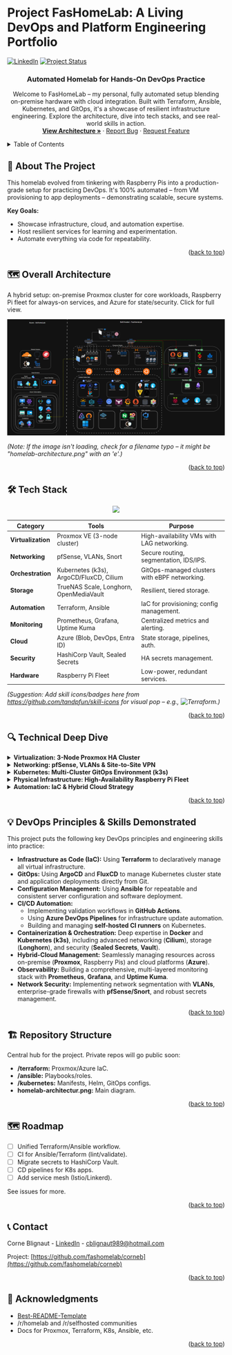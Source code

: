 # Project FasHomeLab: A Living DevOps and Platform Engineering Portfolio

[![LinkedIn][linkedin-shield]][linkedin-url]
[![Project Status][status-shield]][status-url]

<div align="center">
  <h3>Automated Homelab for Hands-On DevOps Practice</h3>
  <p>
    Welcome to FasHomeLab – my personal, fully automated setup blending on-premise hardware with cloud integration. Built with Terraform, Ansible, Kubernetes, and GitOps, it's a showcase of resilient infrastructure engineering. Explore the architecture, dive into tech stacks, and see real-world skills in action.
    <br />
    <a href="#overall-architecture"><strong>View Architecture »</strong></a>
    · <a href="https://github.com/fashomelab/corneb/issues">Report Bug</a>
    · <a href="https://github.com/fashomelab/corneb/issues">Request Feature</a>
  </p>
</div>

<details>
  <summary>Table of Contents</summary>
  <ol>
    <li><a href="#about-the-project">About The Project</a></li>
    <li><a href="#overall-architecture">Overall Architecture</a></li>
    <li><a href="#tech-stack">Tech Stack</a></li>
    <li><a href="#technical-deep-dive">Technical Deep Dive</a></li>
    <li><a href="#devops-principles--skills-demonstrated">DevOps Principles & Skills</a></li>
    <li><a href="#repository-structure">Repository Structure</a></li>
    <li><a href="#roadmap">Roadmap</a></li>
    <li><a href="#contact">Contact</a></li>
    <li><a href="#acknowledgments">Acknowledgments</a></li>
  </ol>
</details>

## 🚀 About The Project

This homelab evolved from tinkering with Raspberry Pis into a production-grade setup for practicing DevOps. It's 100% automated – from VM provisioning to app deployments – demonstrating scalable, secure systems.

**Key Goals:**
- Showcase infrastructure, cloud, and automation expertise.
- Host resilient services for learning and experimentation.
- Automate everything via code for repeatability.

<p align="right">(<a href="#readme-top">back to top</a>)</p>

## 🗺️ Overall Architecture

A hybrid setup: on-premise Proxmox cluster for core workloads, Raspberry Pi fleet for always-on services, and Azure for state/security. Click for full view.

<div align="center">
  <a href="homelab-architecture.png">
    <img src="homelab-architecture.png" alt="Homelab Architecture Diagram" width="800">
  </a>
</div>

*(Note: If the image isn't loading, check for a filename typo – it might be "homelab-architecture.png" with an 'e'.)*

<p align="right">(<a href="#readme-top">back to top</a>)</p>

## 🛠️ Tech Stack

<p align="center">
  <a href="https://skillicons.dev">
    <img src="https://skillicons.dev/icons?i=terraform,ansible,kubernetes,docker,azure,prometheus,grafana,raspberrypi,git&theme=light&perline=6" />
  </a>
</p>

| Category | Tools | Purpose |
|----------|-------|---------|
| **Virtualization** | Proxmox VE (3-node cluster) | High-availability VMs with LAG networking. |
| **Networking** | pfSense, VLANs, Snort | Secure routing, segmentation, IDS/IPS. |
| **Orchestration** | Kubernetes (k3s), ArgoCD/FluxCD, Cilium | GitOps-managed clusters with eBPF networking. |
| **Storage** | TrueNAS Scale, Longhorn, OpenMediaVault | Resilient, tiered storage. |
| **Automation** | Terraform, Ansible | IaC for provisioning; config management. |
| **Monitoring** | Prometheus, Grafana, Uptime Kuma | Centralized metrics and alerting. |
| **Cloud** | Azure (Blob, DevOps, Entra ID) | State storage, pipelines, auth. |
| **Security** | HashiCorp Vault, Sealed Secrets | HA secrets management. |
| **Hardware** | Raspberry Pi Fleet | Low-power, redundant services. |

*(Suggestion: Add skill icons/badges here from https://github.com/tandpfun/skill-icons for visual pop – e.g., ![Terraform](https://img.shields.io/badge/Terraform-7B42BC?style=flat&logo=terraform&logoColor=white).)*

<p align="right">(<a href="#readme-top">back to top</a>)</p>

## 🔍 Technical Deep Dive

<details>
  <summary><strong>Virtualization: 3-Node Proxmox HA Cluster</strong></summary>
  <br>
  The foundation of the on-premise lab is a 3-node Proxmox cluster, providing a resilient and flexible platform for all virtualized workloads.
  <ul>
    <li><strong>Clustering & High Availability:</strong> A 3-node setup was chosen to learn and implement enterprise-grade resilience. If one host fails, critical VMs can be automatically migrated to another node.</li>
    <li><strong>Network Teaming (LAGs):</strong> Link Aggregation is configured to the managed switch, preventing network bottlenecks and providing redundancy for the entire cluster.</li>
    <li><strong>Dedicated Workloads:</strong> A key design choice was to isolate workloads onto specific nodes for stability and performance. For example, <code>proxmox2</code> is dedicated to the virtualized <strong>pfSense router</strong> to protect core network functions, while <code>proxmox3</code> is tailored for storage-heavy services like <strong>TrueNAS Scale</strong>.</li>
  </ul>
  <em>(Suggestion: Add a small diagram showing the Proxmox cluster layout.)</em>
</details>

<details>
  <summary><strong>Networking: pfSense, VLANs & Site-to-Site VPN</strong></summary>
  <br>
  A virtualized pfSense router acts as the brain of the network, managing security, routing, and traffic segmentation.
  <ul>
    <li><strong>Security-First Design:</strong> Virtualizing the firewall allows for easy snapshots, backups, and quick recovery. <strong>Snort</strong> is used for active intrusion detection, and the entire network is segmented into five <strong>VLANs</strong> to prevent lateral movement. For example, untrusted IoT devices are on a separate network and cannot access management interfaces.</li>
    <li><strong>VPN Gateway:</strong> The firewall functions as a central VPN gateway, providing two key capabilities: secure <strong>remote access</strong> into the homelab (as a VPN server), and a persistent <strong>site-to-site (S2S) tunnel</strong> to Microsoft Azure, securely bridging my on-premise and cloud environments.</li>
    <li><strong>Core Services:</strong> All essential network services (DHCP, DNS, firewall rules) are centralized on pfSense for simplified management.</li>
  </ul>
  <em>(Suggestion: Add a diagram showing VLAN segmentation.)</em>
</details>

<details>
  <summary><strong>Kubernetes: Multi-Cluster GitOps Environment (k3s)</strong></summary>
  <br>
  The heart of my service deployment strategy is a multi-cluster Kubernetes environment. This setup mirrors enterprise best practices by separating management, production, and development workloads for enhanced security and stability. All clusters are managed declaratively using GitOps principles.
  <ol>
    <li><strong><code>cauldron-factory</code> (Management Cluster):</strong> This cluster follows the "management cluster" pattern, providing a central point of control. Managed by <strong>FluxCD</strong>, it hosts <strong>Rancher</strong> for UI-based management, along with core services like Traefik and Cert-Manager.</li>
    <li><strong><code>horizon-mountain</code> (Production Cluster):</strong> This cluster is dedicated to running primary, user-facing applications for the internal network. Managed by <strong>ArgoCD</strong>, it uses <strong>Cilium with BGP</strong> for advanced eBPF networking and includes a production-grade stack with <strong>HashiCorp Vault (HA)</strong> and <strong>Longhorn</strong> for storage. Access is strictly internal, protected from the public internet.</li>
    <li><strong><code>zero-dawn</code> (Dev/Test & CI Cluster):</strong> This cluster acts as a sandbox and hosts CI/CD infrastructure, including <strong>self-hosted GitHub Actions runners</strong>. This isolates resource-intensive build jobs from the production environment, ensuring performance and security.</li>
  </ol>
  <em>(Suggestion: Add screenshots of Rancher or ArgoCD.)</em>
</details>

<details>
  <summary><strong>Physical Infrastructure: High-Availability Raspberry Pi Fleet</strong></summary>
  <br>
  To ensure critical services are always online without the power consumption of the main server cluster, a dedicated fleet of low-power Raspberry Pis runs 24/7. This is a deliberate design choice focused on energy efficiency and resilience.
  <ul>
    <li><strong><code>ravager</code> & <code>apollo</code> (HA DNS):</strong> A redundant <strong>Pi-hole</strong> setup in an active/passive cluster using <strong>Keepalived</strong> to manage a virtual IP for seamless failover.</li>
    <li><strong><code>thunderjaw</code> (External Monitoring):</strong> Runs <strong>Uptime Kuma</strong> to monitor all infrastructure from an external viewpoint, ensuring alerts are sent even if the primary network is down.</li>
    <li><strong><code>sawtooth</code> (Isolated I/O Workloads):</strong> This node is dedicated to a high-volume data ingestion workload, keeping this high-churn activity separate from the main storage arrays to protect their performance.</li>
    <li><strong><code>stormbird</code> (Tiered Storage & Central Monitoring):</strong> Runs <strong>OpenMediaVault</strong> as a fast staging area for data, which is then synced nightly to the main TrueNAS VM. It also hosts the central <strong>Prometheus</strong> & <strong>Grafana</strong> "single pane of glass" for the entire lab.</li>
  </ul>
  <em>(Suggestion: Add a photo or diagram of the Pi fleet.)</em>
</details>

<details>
  <summary><strong>Automation: IaC & Hybrid Cloud Strategy</strong></summary>
  <br>
  Automation is the central principle of this lab, with a clear separation of concerns between provisioning (Terraform) and configuration (Ansible).
  <ul>
    <li><strong>Terraform (IaC):</strong> Manages the entire lifecycle of all Proxmox VMs, with state stored securely in <strong>Azure Blob Storage</strong> to enable CI/CD integration.</li>
    <li><strong>Ansible (Configuration Management):</strong> Configures new VMs after provisioning, handling security hardening and application setup. Playbooks are triggered automatically by an <strong>Azure DevOps</strong> pipeline.</li>
    <li><strong>Azure Cloud Services:</strong> An <strong>Entra ID App Registration</strong> provides secure, passwordless authentication for all automated services (Terraform, ADO) interacting with the Azure subscription.</li>
  </ul>
  <em>(Suggestion: Add a flowchart showing the Terraform → Ansible workflow.)</em>
</details>

<p align="right">(<a href="#readme-top">back to top</a>)</p>

## 💡 DevOps Principles & Skills Demonstrated

This project puts the following key DevOps principles and engineering skills into practice:
* **Infrastructure as Code (IaC):** Using **Terraform** to declaratively manage all virtual infrastructure.
* **GitOps:** Using **ArgoCD** and **FluxCD** to manage Kubernetes cluster state and application deployments directly from Git.
* **Configuration Management:** Using **Ansible** for repeatable and consistent server configuration and software deployment.
* **CI/CD Automation:**
    * Implementing validation workflows in **GitHub Actions**.
    * Using **Azure DevOps Pipelines** for infrastructure update automation.
    * Building and managing **self-hosted CI runners** on Kubernetes.
* **Containerization & Orchestration:** Deep expertise in **Docker** and **Kubernetes (k3s)**, including advanced networking (**Cilium**), storage (**Longhorn**), and security (**Sealed Secrets**, **Vault**).
* **Hybrid-Cloud Management:** Seamlessly managing resources across on-premise (**Proxmox**, Raspberry Pis) and cloud platforms (**Azure**).
* **Observability:** Building a comprehensive, multi-layered monitoring stack with **Prometheus**, **Grafana**, and **Uptime Kuma**.
* **Network Security:** Implementing network segmentation with **VLANs**, enterprise-grade firewalls with **pfSense/Snort**, and robust secrets management.

<p align="right">(<a href="#readme-top">back to top</a>)</p>

## 🏗️ Repository Structure

Central hub for the project. Private repos will go public soon:

- **/terraform:** Proxmox/Azure IaC.
- **/ansible:** Playbooks/roles.
- **/kubernetes:** Manifests, Helm, GitOps configs.
- **homelab-architectur.png:** Main diagram.

<p align="right">(<a href="#readme-top">back to top</a>)</p>

## 🗺️ Roadmap

- [ ] Unified Terraform/Ansible workflow.
- [ ] CI for Ansible/Terraform (lint/validate).
- [ ] Migrate secrets to HashiCorp Vault.
- [ ] CD pipelines for K8s apps.
- [ ] Add service mesh (Istio/Linkerd).

See issues for more.

<p align="right">(<a href="#readme-top">back to top</a>)</p>

## 📞 Contact

Corne Blignaut - [LinkedIn](https://www.linkedin.com/in/corne-blignaut-10b618a4) - cblignaut989@hotmail.com

Project: [https://github.com/fashomelab/corneb](https://github.com/fashomelab/corneb)

<p align="right">(<a href="#readme-top">back to top</a>)</p>

## 🙏 Acknowledgments

- [Best-README-Template](https://github.com/othneildrew/Best-README-Template)
- /r/homelab and /r/selfhosted communities
- Docs for Proxmox, Terraform, K8s, Ansible, etc.

<p align="right">(<a href="#readme-top">back to top</a>)</p>

[linkedin-shield]: https://img.shields.io/badge/-LinkedIn-black.svg?style=for-the-badge&logo=linkedin&colorB=555
[linkedin-url]: https://www.linkedin.com/in/corne-blignaut-10b618a4
[status-shield]: https://img.shields.io/badge/status-active-success.svg?style=for-the-badge
[status-url]: https://github.com/fashomelab/corneb